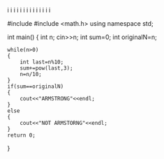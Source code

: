 i
i
i
i
i
i
i
i
i
i
i
i
i
i


#include <iostream>
#include <math.h>
using namespace std;

int main()
{
    int n;
    cin>>n;
    int sum=0;
    int originalN=n;

    while(n>0)
    {
        int last=n%10;
        sum+=pow(last,3);
        n=n/10;
    }
    if(sum==originalN)
    {
        cout<<"ARMSTRONG"<<endl;
    }
    else
    {
        cout<<"NOT ARMSTORNG"<<endl;
    }
    return 0;
}







